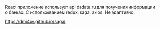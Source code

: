 React приложение использует api dadata.ru для получения информации о банках.
С использованием redux, saga, axios.
Не адаптивно.

https://dmi4uv.github.io/saga/
